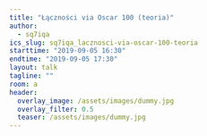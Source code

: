 ```yaml
---
title: "Łączności via Oscar 100 (teoria)"
author: 
  - sq7iqa
ics_slug: sq7iqa_lacznosci-via-oscar-100-teoria
starttime: "2019-09-05 16:30"
endtime: "2019-09-05 17:30"
layout: talk
tagline: ""
room: a
header:
  overlay_image: /assets/images/dummy.jpg
  overlay_filter: 0.5
  teaser: /assets/images/dummy.jpg
---
```

